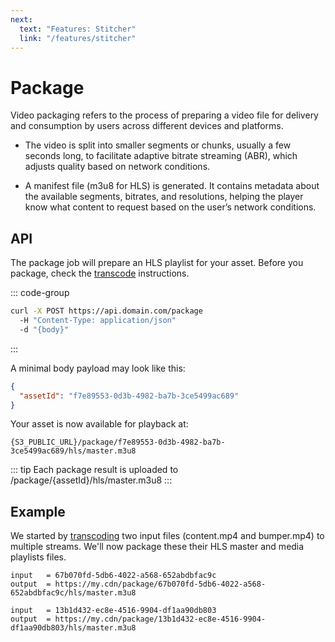 ```yaml
---
next:
  text: "Features: Stitcher"
  link: "/features/stitcher"
---
```


# Package

Video packaging refers to the process of preparing a video file for delivery and consumption by users across different devices and platforms.

- The video is split into smaller segments or chunks, usually a few seconds long, to facilitate adaptive bitrate streaming (ABR), which adjusts quality based on network conditions.

- A manifest file (m3u8 for HLS) is generated. It contains metadata about the available segments, bitrates, and resolutions, helping the player know what content to request based on the user’s network conditions.

## API

The package job will prepare an HLS playlist for your asset. Before you package, check the [transcode](/features/transcode) instructions.

::: code-group

```sh [shell]
curl -X POST https://api.domain.com/package
  -H "Content-Type: application/json"
  -d "{body}"
```

:::

A minimal body payload may look like this:

```json
{
  "assetId": "f7e89553-0d3b-4982-ba7b-3ce5499ac689"
}
```

Your asset is now available for playback at:

```
{S3_PUBLIC_URL}/package/f7e89553-0d3b-4982-ba7b-3ce5499ac689/hls/master.m3u8
```

::: tip
Each package result is uploaded to /package/{assetId}/hls/master.m3u8
:::

## Example

We started by [transcoding](/features/transcode#example) two input files (content.mp4 and bumper.mp4) to multiple streams. We'll now package these their HLS master and media playlists files.

```
input   = 67b070fd-5db6-4022-a568-652abdbfac9c
output  = https://my.cdn/package/67b070fd-5db6-4022-a568-652abdbfac9c/hls/master.m3u8
```

```
input   = 13b1d432-ec8e-4516-9904-df1aa90db803
output  = https://my.cdn/package/13b1d432-ec8e-4516-9904-df1aa90db803/hls/master.m3u8
```
